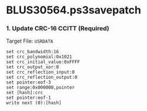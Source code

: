 # BLUS30564.ps3savepatch

### 1. Update CRC-16 CCITT (Required)

Target File: `USRDATA`

```
set crc_bandwidth:16
set crc_polynomial:0x1021
set crc_initial_value:0xFFFF
set crc_output_xor:0
set crc_reflection_input:0
set crc_reflection_output:0
set pointer:eof-3
set range:0x000000,pointer
set [hash]:crc
set pointer:eof-1
write next (0):[hash]
```

